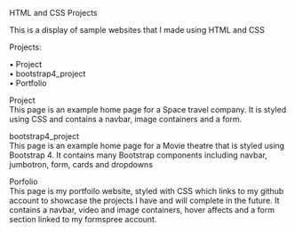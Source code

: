 HTML and CSS Projects

This is a display of sample websites that I made using HTML and CSS

Projects:
<br>

• Project <br>
• bootstrap4_project <br>
• Portfolio

Project
<br>
This page is an example home page for a Space travel company. It is styled using CSS and contains a navbar, image containers and a form.

bootstrap4_project
<br>
This page is an example home page for a Movie theatre that is styled using Bootstrap 4. It contains many Bootstrap components including navbar, jumbotron, form, cards and dropdowns

Porfolio
<br>
This page is my portfoilo website, styled with CSS which links to my github account to showcase the projects I have and will complete in the future. It contains a navbar, video and image containers, hover affects and a form section linked to my formspree account.
